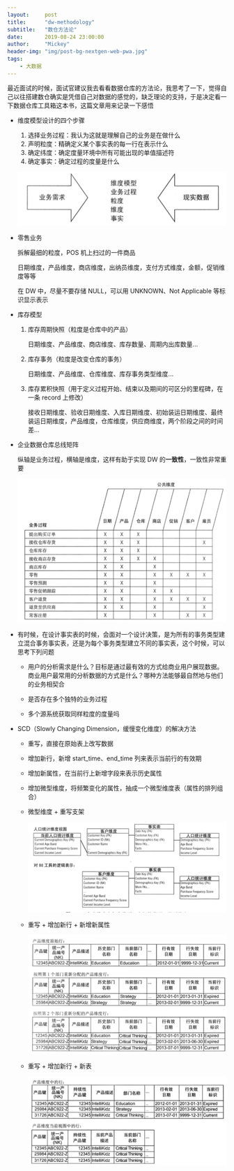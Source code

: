 ```yaml
---
layout:     post
title:      "dw-methodology"
subtitle:   "数仓方法论"
date:       2019-08-24 23:00:00
author:     "Mickey"
header-img: "img/post-bg-nextgen-web-pwa.jpg"
tags:
    - 大数据
---
```


最近面试的时候，面试官建议我去看看数据仓库的方法论，我思考了一下，觉得自己以往搭建数仓确实是凭借自己对数据的感觉的，缺乏理论的支持，于是决定看一下数据仓库工具箱这本书，这篇文章用来记录一下感悟

* 维度模型设计的四个步骤

    1. 选择业务过程：我认为这就是理解自己的业务是在做什么
    2. 声明粒度：精确定义某个事实表的每一行在表示什么
    3. 确定纬度：确定度量环境中所有可能出现的单值描述符
    4. 确定事实：确定过程的度量是什么

    ![dw_1](/img/in-post/dw-methodology/dw_1.png)

* 零售业务
	
	拆解最细的粒度，POS 机上扫过的一件商品
	
	日期维度，产品维度，商店维度，出纳员维度，支付方式维度，金额，促销维度等等
	
	在 DW 中，尽量不要存储 NULL，可以用 UNKNOWN、Not Applicable 等标识显示表示

* 库存模型

	1. 库存周期快照（粒度是仓库中的产品）

		日期维度、产品维度、商店维度、库存数量、周期内出库数量...
		
	2. 库存事务（粒度是改变仓库的事务）

		日期维度、产品维度、仓库维度、库存事务类型维度...
		
	3. 库存累积快照（用于定义过程开始、结束以及期间的可区分的里程碑，在一条 record 上修改）

		接收日期维度、验收日期维度、入库日期维度、初始装运日期维度、最终装运日期维度，产品维度，仓库维度，供应商维度，两个阶段之间的时间差...

* 企业数据仓库总线矩阵

	纵轴是业务过程，横轴是维度，这样有助于实现 DW 的**一致性**，一致性非常重要
	
	![dw_2](/img/in-post/dw-methodology/dw_2.png)

* 有时候，在设计事实表的时候，会面对一个设计决策，是为所有的事务类型建立混合事务事实表，还是为每个事务类型建立不同的事实表，这个时候，可以思考下列问题

    * 用户的分析需求是什么？目标是通过最有效的方式给商业用户展现数据。商业用户最常用的分析数据的方式是什么？哪种方法能够最自然地与他们的业务相契合

    * 是否存在多个独特的业务过程

    * 多个源系统获取同样粒度的度量吗

* SCD（Slowly Changing Dimension，缓慢变化维度）的解决方法

    * 重写，直接在原始表上改写数据

    * 增加新行，新增 start\_time、end\_time 列来表示当前行的有效期

    * 增加新属性，在当前行上新增字段来表示历史属性

    * 增加微型维度，将频繁变化的属性，抽成一个微型维度表（属性的排列组合）

    * 微型维度 + 重写支架
        
        ![scd_5](/img/in-post/dw-methodology/scd-5.png)        

    * 重写 + 增加新行 + 新增新属性

        ![scd_6](/img/in-post/dw-methodology/scd-6.png)        

    * 重写 + 增加新行 + 新表

        ![scd_7](/img/in-post/dw-methodology/scd-7.png)        



